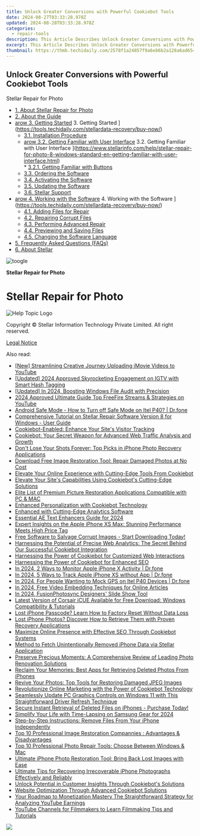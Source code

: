 ```yaml
---
title: Unlock Greater Conversions with Powerful Cookiebot Tools
date: 2024-08-27T03:33:28.978Z
updated: 2024-08-28T03:33:28.978Z
categories:
  - repair-tools
description: This Article Describes Unlock Greater Conversions with Powerful Cookiebot Tools
excerpt: This Article Describes Unlock Greater Conversions with Powerful Cookiebot Tools
thumbnail: https://thmb.techidaily.com/2578f1a24857f9a6eb6b2a128a6ad654566c55aa5ea03b53b5e2dc79ce42b7e1.jpg
---
```


## Unlock Greater Conversions with Powerful Cookiebot Tools

Stellar Repair for Photo

* [1. About Stellar Repair for Photo](https://tools.techidaily.com/stellardata-recovery/buy-now/)
* [2. About the Guide](https://tools.techidaily.com/stellardata-recovery/buy-now/)
* [arow 3. Getting Started](https://www.stellarinfo.com/help/public/frontEnd/onlinehelp/images/arow.png) 3\. Getting Started ](https://tools.techidaily.com/stellardata-recovery/buy-now/)  
  * [3.1. Installation Procedure](https://tools.techidaily.com/stellardata-recovery/buy-now/)  
  * [arow 3.2. Getting Familiar with User Interface](https://www.stellarinfo.com/help/public/frontEnd/onlinehelp/images/arow.png) 3.2\. Getting Familiar with User Interface ](https://www.stellarinfo.com/help/stellar-repair-for-photo-8-windows-standard-en-getting-familiar-with-user-interface.html)  
         * [3.2.1. Getting Familiar with Buttons](https://tools.techidaily.com/stellardata-recovery/buy-now/)  
  * [3.3. Ordering the Software](https://tools.techidaily.com/stellardata-recovery/buy-now/)  
  * [3.4. Activating the Software](https://tools.techidaily.com/stellardata-recovery/buy-now/)  
  * [3.5. Updating the Software](https://tools.techidaily.com/stellardata-recovery/buy-now/)  
  * [3.6. Stellar Support](https://tools.techidaily.com/stellardata-recovery/buy-now/)
* [arow 4. Working with the Software](https://www.stellarinfo.com/help/public/frontEnd/onlinehelp/images/arow.png) 4\. Working with the Software ](https://tools.techidaily.com/stellardata-recovery/buy-now/)  
  * [4.1. Adding Files for Repair](https://tools.techidaily.com/stellardata-recovery/buy-now/)  
  * [4.2. Repairing Corrupt Files](https://tools.techidaily.com/stellardata-recovery/buy-now/)  
  * [4.3. Performing Advanced Repair](https://tools.techidaily.com/stellardata-recovery/buy-now/)  
  * [4.4. Previewing and Saving Files](https://tools.techidaily.com/stellardata-recovery/buy-now/)  
  * [4.5. Changing the Software Language](https://tools.techidaily.com/stellardata-recovery/buy-now/)
* [5. Frequently Asked Questions (FAQs)](https://www.stellarinfo.com/help/stellar-repair-for-photo-8-windows-standard-en-frequently-asked-questions-faqs-.html)
* [6. About Stellar](https://tools.techidaily.com/stellardata-recovery/buy-now/)

![toogle](https://www.stellarinfo.com/help/public/frontEnd/onlinehelp/images/toogle.png)

**Stellar Repair for Photo**

# **Stellar Repair for Photo**

![Help Topic Logo](https://ukaidot.sjv.io/daqnoj)

 Copyright © Stellar Information Technology Private Limited. All right reserved.

[Legal Notice](https://tools.techidaily.com/stellardata-recovery/buy-now/)

<ins class="adsbygoogle"
     style="display:block"
     data-ad-format="autorelaxed"
     data-ad-client="ca-pub-7571918770474297"
     data-ad-slot="1223367746"></ins>



<ins class="adsbygoogle"
     style="display:block"
     data-ad-client="ca-pub-7571918770474297"
     data-ad-slot="8358498916"
     data-ad-format="auto"
     data-full-width-responsive="true"></ins>

<span class="atpl-alsoreadstyle">Also read:</span>
<div><ul>
<li><a href="https://youtube-lab.techidaily.com/treamlining-creative-journey-uploading-imovie-videos-to-youtube/"><u>[New] Streamlining Creative Journey  Uploading iMovie Videos to YouTube</u></a></li>
<li><a href="https://instagram-video-recordings.techidaily.com/updated-2024-approved-skyrocketing-engagement-on-igtv-with-smart-hash-tagging/"><u>[Updated] 2024 Approved  Skyrocketing Engagement on IGTV with Smart Hash Tagging</u></a></li>
<li><a href="https://fox-glue.techidaily.com/updated-in-2024-boosting-windows-file-audit-with-precision/"><u>[Updated] In 2024, Boosting Windows File Audit with Precision</u></a></li>
<li><a href="https://youtube-stream.techidaily.com/2024-approved-ultimate-guide-top-freefire-streams-and-strategies-on-youtube/"><u>2024 Approved  Ultimate Guide  Top FreeFire Streams & Strategies on YouTube</u></a></li>
<li><a href="https://howto.techidaily.com/android-safe-mode-how-to-turn-off-safe-mode-on-itel-p40-drfone-by-drfone-fix-android-problems-fix-android-problems/"><u>Android Safe Mode - How to Turn off Safe Mode on Itel P40? | Dr.fone</u></a></li>
<li><a href="https://data-safeguard.techidaily.com/comprehensive-tutorial-on-stellar-repair-software-version-8-for-windows-user-guide/"><u>Comprehensive Tutorial on Stellar Repair Software Version 8 for Windows - User Guide</u></a></li>
<li><a href="https://data-safeguard.techidaily.com/cookiebot-enabled-enhance-your-sites-visitor-tracking/"><u>Cookiebot-Enabled: Enhance Your Site's Visitor Tracking</u></a></li>
<li><a href="https://data-safeguard.techidaily.com/cookiebot-your-secret-weapon-for-advanced-web-traffic-analysis-and-growth/"><u>Cookiebot: Your Secret Weapon for Advanced Web Traffic Analysis and Growth</u></a></li>
<li><a href="https://data-safeguard.techidaily.com/dont-lose-your-shots-forever-top-picks-in-iphone-photo-recovery-applications/"><u>Don't Lose Your Shots Forever: Top Picks in iPhone Photo Recovery Applications</u></a></li>
<li><a href="https://data-safeguard.techidaily.com/download-free-image-restoration-tool-repair-damaged-photos-at-no-cost/"><u>Download Free Image Restoration Tool: Repair Damaged Photos at No Cost</u></a></li>
<li><a href="https://data-safeguard.techidaily.com/elevate-your-online-experience-with-cutting-edge-tools-from-cookiebot/"><u>Elevate Your Online Experience with Cutting-Edge Tools From Cookiebot</u></a></li>
<li><a href="https://data-safeguard.techidaily.com/elevate-your-sites-capabilities-using-cookiebots-cutting-edge-solutions/"><u>Elevate Your Site's Capabilities Using Cookiebot's Cutting-Edge Solutions</u></a></li>
<li><a href="https://data-safeguard.techidaily.com/elite-list-of-premium-picture-restoration-applications-compatible-with-pc-and-mac/"><u>Elite List of Premium Picture Restoration Applications Compatible with PC & MAC</u></a></li>
<li><a href="https://data-safeguard.techidaily.com/enhanced-personalization-with-cookiebot-technology/"><u>Enhanced Personalization with Cookiebot Technology</u></a></li>
<li><a href="https://data-safeguard.techidaily.com/enhanced-with-cutting-edge-analytics-software/"><u>Enhanced with Cutting-Edge Analytics Software</u></a></li>
<li><a href="https://fox-boxes.techidaily.com/essential-ae-text-enhancers-guide-for-2024/"><u>Essential AE Text Enhancers Guide for 2024</u></a></li>
<li><a href="https://buynow-tips.techidaily.com/expert-insights-on-the-apple-iphone-xs-max-stunning-performance-meets-high-price-tag/"><u>Expert Insights on the Apple iPhone XS Max: Stunning Performance Meets High Price Tag</u></a></li>
<li><a href="https://data-safeguard.techidaily.com/free-software-to-salvage-corrupt-images-start-downloading-today/"><u>Free Software to Salvage Corrupt Images - Start Downloading Today!</u></a></li>
<li><a href="https://data-safeguard.techidaily.com/harnessing-the-potential-of-precise-web-analytics-the-secret-behind-our-successful-cookiebot-integration/"><u>Harnessing the Potential of Precise Web Analytics: The Secret Behind Our Successful Cookiebot Integration</u></a></li>
<li><a href="https://data-safeguard.techidaily.com/harnessing-the-power-of-cookiebot-for-customized-web-interactions/"><u>Harnessing the Power of Cookiebot for Customized Web Interactions</u></a></li>
<li><a href="https://data-safeguard.techidaily.com/harnessing-the-power-of-cookiebot-for-enhanced-seo/"><u>Harnessing the Power of Cookiebot for Enhanced SEO</u></a></li>
<li><a href="https://ios-location-track.techidaily.com/in-2024-2-ways-to-monitor-apple-iphone-x-activity-drfone-by-drfone-virtual-ios/"><u>In 2024, 2 Ways to Monitor Apple iPhone X Activity | Dr.fone</u></a></li>
<li><a href="https://ios-location-track.techidaily.com/in-2024-5-ways-to-track-apple-iphone-xs-without-app-drfone-by-drfone-virtual-ios/"><u>In 2024, 5 Ways to Track Apple iPhone XS without App | Dr.fone</u></a></li>
<li><a href="https://android-location.techidaily.com/in-2024-for-people-wanting-to-mock-gps-on-itel-p40-devices-drfone-by-drfone-virtual/"><u>In 2024, For People Wanting to Mock GPS on Itel P40 Devices | Dr.fone</u></a></li>
<li><a href="https://youtube-data.techidaily.com/24-free-video-embedding-techniques-for-online-articles/"><u>In 2024, Free Video Embedding Techniques for Online Articles</u></a></li>
<li><a href="https://some-techniques.techidaily.com/in-2024-fusionphotosync-designers-slide-show-tool/"><u>In 2024, FusionPhotosync  Designers' Slide Show Tool</u></a></li>
<li><a href="https://hardware-help.techidaily.com/latest-version-of-corsair-icue-available-for-free-download-windows-compatibility-and-tutorials/"><u>Latest Version of Corsair iCUE Available for Free Download: Windows Compatibility & Tutorials</u></a></li>
<li><a href="https://data-safeguard.techidaily.com/lost-iphone-passcode-learn-how-to-factory-reset-without-data-loss/"><u>Lost iPhone Passcode? Learn How to Factory Reset Without Data Loss</u></a></li>
<li><a href="https://data-safeguard.techidaily.com/lost-iphone-photos-discover-how-to-retrieve-them-with-proven-recovery-applications/"><u>Lost iPhone Photos? Discover How to Retrieve Them with Proven Recovery Applications</u></a></li>
<li><a href="https://data-safeguard.techidaily.com/maximize-online-presence-with-effective-seo-through-cookiebot-systems/"><u>Maximize Online Presence with Effective SEO Through Cookiebot Systems</u></a></li>
<li><a href="https://data-safeguard.techidaily.com/method-to-fetch-unintentionally-removed-iphone-data-via-stellar-application/"><u>Method to Fetch Unintentionally Removed iPhone Data via Stellar Application</u></a></li>
<li><a href="https://data-safeguard.techidaily.com/preserve-precious-moments-a-comprehensive-review-of-leading-photo-renovation-solutions/"><u>Preserve Precious Moments: A Comprehensive Review of Leading Photo Renovation Solutions</u></a></li>
<li><a href="https://data-safeguard.techidaily.com/reclaim-your-memories-best-apps-for-retrieving-deleted-photos-from-iphones/"><u>Reclaim Your Memories: Best Apps for Retrieving Deleted Photos From iPhones</u></a></li>
<li><a href="https://data-safeguard.techidaily.com/revive-your-photos-top-tools-for-restoring-damaged-jpeg-images/"><u>Revive Your Photos: Top Tools for Restoring Damaged JPEG Images</u></a></li>
<li><a href="https://data-safeguard.techidaily.com/revolutionize-online-marketing-with-the-power-of-cookiebot-technology/"><u>Revolutionize Online Marketing with the Power of Cookiebot Technology</u></a></li>
<li><a href="https://tech-recovery.techidaily.com/seamlessly-update-pc-graphics-controls-on-windows-11-with-this-straightforward-driver-refresh-technique/"><u>Seamlessly Update PC Graphics Controls on Windows 11 with This Straightforward Driver Refresh Technique</u></a></li>
<li><a href="https://data-safeguard.techidaily.com/secure-instant-retrieval-of-deleted-files-on-iphones-purchase-today/"><u>Secure Instant Retrieval of Deleted Files on iPhones - Purchase Today!</u></a></li>
<li><a href="https://extra-approaches.techidaily.com/simplify-your-life-with-time-lapsing-on-samsung-gear-for-2024/"><u>Simplify Your Life with Time-Lapsing on Samsung Gear for 2024</u></a></li>
<li><a href="https://data-safeguard.techidaily.com/step-by-step-instructions-remove-files-from-your-iphone-independently/"><u>Step-by-Step Instructions: Remove Files From Your iPhone Independently</u></a></li>
<li><a href="https://data-safeguard.techidaily.com/top-10-professional-image-restoration-compannies-advantages-and-disadvantages/"><u>Top 10 Professional Image Restoration Compannies : Advantages & Disadvantages</u></a></li>
<li><a href="https://data-safeguard.techidaily.com/top-10-professional-photo-repair-tools-choose-between-windows-and-mac/"><u>Top 10 Professional Photo Repair Tools: Choose Between Windows & Mac</u></a></li>
<li><a href="https://data-safeguard.techidaily.com/ultimate-iphone-photo-restoration-tool-bring-back-lost-images-with-ease/"><u>Ultimate iPhone Photo Restoration Tool: Bring Back Lost Images with Ease</u></a></li>
<li><a href="https://data-safeguard.techidaily.com/ultimate-tips-for-recovering-irrecoverable-iphone-photographs-effectively-and-reliably/"><u>Ultimate Tips for Recovering Irrecoverable iPhone Photographs Effectively and Reliably</u></a></li>
<li><a href="https://data-safeguard.techidaily.com/unlock-potential-in-customer-insights-through-cookiebots-solutions/"><u>Unlock Potential in Customer Insights Through Cookiebot's Solutions</u></a></li>
<li><a href="https://data-safeguard.techidaily.com/website-optimization-through-advanced-cookiebot-solutions/"><u>Website Optimization Through Advanced Cookiebot Solutions</u></a></li>
<li><a href="https://youtube-videos.techidaily.com/your-roadmap-to-monetization-mastery-the-straightforward-strategy-for-analyzing-youtube-earnings/"><u>Your Roadmap to Monetization Mastery  The Straightforward Strategy for Analyzing YouTube Earnings</u></a></li>
<li><a href="https://youtube-blog.techidaily.com/be-channels-for-filmmakers-to-learn-filmmaking-tips-and-tutorials/"><u>YouTube Channels for Filmmakers to Learn Filmmaking Tips and Tutorials</u></a></li>
</ul></div>

<!-- affiliate ads begin -->
<a href="https://shop.manycam.com/order/checkout.php?PRODS=17728032&QTY=1&AFFILIATE=108875&CART=1"><img src="https://secure.avangate.com/images/merchant/8230bea7d54bcdf99cdfe85cb07313d5/mcaffbanner920x120.png" border="0"></a>
<!-- affiliate ads end -->